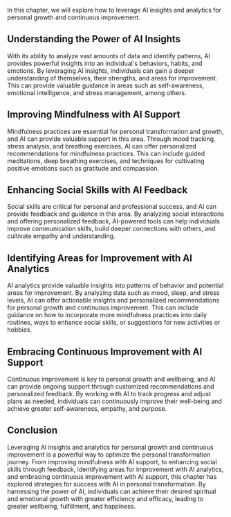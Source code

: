 

In this chapter, we will explore how to leverage AI insights and analytics for personal growth and continuous improvement.

Understanding the Power of AI Insights
--------------------------------------

With its ability to analyze vast amounts of data and identify patterns, AI provides powerful insights into an individual's behaviors, habits, and emotions. By leveraging AI insights, individuals can gain a deeper understanding of themselves, their strengths, and areas for improvement. This can provide valuable guidance in areas such as self-awareness, emotional intelligence, and stress management, among others.

Improving Mindfulness with AI Support
-------------------------------------

Mindfulness practices are essential for personal transformation and growth, and AI can provide valuable support in this area. Through mood tracking, stress analysis, and breathing exercises, AI can offer personalized recommendations for mindfulness practices. This can include guided meditations, deep breathing exercises, and techniques for cultivating positive emotions such as gratitude and compassion.

Enhancing Social Skills with AI Feedback
----------------------------------------

Social skills are critical for personal and professional success, and AI can provide feedback and guidance in this area. By analyzing social interactions and offering personalized feedback, AI-powered tools can help individuals improve communication skills, build deeper connections with others, and cultivate empathy and understanding.

Identifying Areas for Improvement with AI Analytics
---------------------------------------------------

AI analytics provide valuable insights into patterns of behavior and potential areas for improvement. By analyzing data such as mood, sleep, and stress levels, AI can offer actionable insights and personalized recommendations for personal growth and continuous improvement. This can include guidance on how to incorporate more mindfulness practices into daily routines, ways to enhance social skills, or suggestions for new activities or hobbies.

Embracing Continuous Improvement with AI Support
------------------------------------------------

Continuous improvement is key to personal growth and wellbeing, and AI can provide ongoing support through customized recommendations and personalized feedback. By working with AI to track progress and adjust plans as needed, individuals can continuously improve their well-being and achieve greater self-awareness, empathy, and purpose.

Conclusion
----------

Leveraging AI insights and analytics for personal growth and continuous improvement is a powerful way to optimize the personal transformation journey. From improving mindfulness with AI support, to enhancing social skills through feedback, identifying areas for improvement with AI analytics, and embracing continuous improvement with AI support, this chapter has explored strategies for success with AI in personal transformation. By harnessing the power of AI, individuals can achieve their desired spiritual and emotional growth with greater efficiency and efficacy, leading to greater wellbeing, fulfillment, and happiness.
